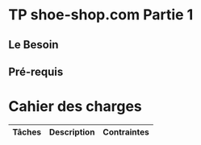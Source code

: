 # TP shoe-shop.com Partie 1
## Le Besoin

## Pré-requis

# Cahier des charges

|Tâches| Description | Contraintes |
|---|---|---|